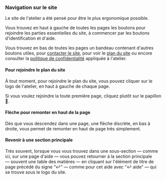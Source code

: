 <!-- corrigé -->

### Navigation sur le site

Le site de l'atelier a été pensé pour être le plus ergonomique possible.

Vous trouvez en haut à gauche de toutes les pages les boutons pour rejoindre les parties essentielles du site, à commencer par les boutons d'identification et d'aide.

Vous trouvez en bas de toutes les pages un bandeau contenant d'autres boutons utiles, pour [contacter le site](contact/mail), pour voir le [plan du site](plan) ou encore consulter la [politique de confidentialité](overview/policy) appliquée à l'atelier.

#### Pour rejoindre le plan du site

À tout moment, pour rejoindre le plan du site, vous pouvez cliquer sur le logo de l'atelier, en haut à gauche de chaque page.

Si vous voulez rejoindre la toute première page, cliquez plutôt sur le papillon 🦋.

#### Flèche pour remonter en haut de la page

Dès que vous descendez dans une page, une flèche discrète, en bas à droite, vous permet de remonter en haut de page très simplement.

#### Revenir à une section principale

Très souvent, lorsque vous vous trouvez dans une sous-section — comme ici, sur une page d'aide — vous pouvez retourner à la section principale — souvent une table des matières — en cliquant sur l'élément de titre de page précédé du signe “↩︎” — comme pour cet aide avec “↩︎ aide” — qui se trouve sous le logo du site.
